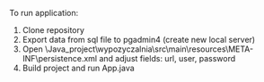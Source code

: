 To run application:
1. Clone repository
2. Export data from sql file to pgadmin4 (create new local server)
3. Open \Java_project\wypozyczalnia\src\main\resources\META-INF\persistence.xml and adjust fields: url, user, password
5. Build project and run App.java
